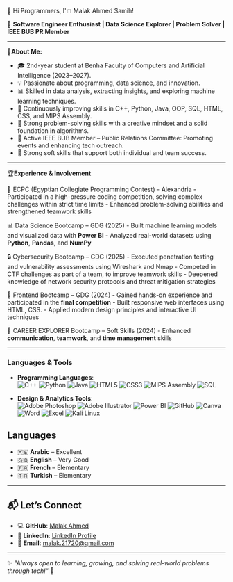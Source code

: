 👋 Hi Programmers, I'm Malak Ahmed Samih!

🚀 **Software Engineer Enthusiast | Data Science Explorer | Problem Solver | IEEE BUB PR Member**

---

🌟**About Me:**
  - 🎓 2nd-year student at Benha Faculty of Computers and Artificial Intelligence (2023–2027).
  - 💡 Passionate about programming, data science, and innovation.
  - 📊 Skilled in data analysis, extracting insights, and exploring machine learning techniques.
  - 🌱 Continuously improving skills in C++, Python, Java, OOP, SQL, HTML, CSS, and MIPS Assembly.
  - 🧠 Strong problem-solving skills with a creative mindset and a solid foundation in algorithms.
  - 🤝 Active IEEE BUB Member – Public Relations Committee: Promoting events and enhancing tech outreach.
  - 💼 Strong soft skills that support both individual and team success.



---

🏆**Experience & Involvement**

   🎯 ECPC (Egyptian Collegiate Programming Contest) – Alexandria
     - Participated in a high-pressure coding competition, solving complex challenges within strict time limits
     - Enhanced problem-solving abilities and strengthened teamwork skills
  
  📊 Data Science Bootcamp – GDG (2025)
    - Built machine learning models and visualized data with **Power BI**
    - Analyzed real-world datasets using **Python**, **Pandas**, and **NumPy**
   
  🔒 Cybersecurity Bootcamp – GDG (2025)
    - Executed penetration testing and vulnerability assessments using Wireshark and Nmap
    - Competed in CTF challenges as part of a team, to improve teamwork skills
    - Deepened knowledge of network security protocols and threat mitigation strategies
  
  💼 Frontend Bootcamp – GDG (2024)
    - Gained hands-on experience and participated in the **final competition**
    - Built responsive web interfaces using HTML, CSS.
    - Applied modern design principles and interactive UI techniques
  
  🧠 CAREER EXPLORER Bootcamp – Soft Skills (2024)
    - Enhanced **communication**, **teamwork**, and **time management** skills

---

### **Languages & Tools**
  - **Programming Languages**:  
    ![C++](https://img.shields.io/badge/C++-00599C?style=flat&logo=cplusplus&logoColor=white)
    ![Python](https://img.shields.io/badge/Python-3776AB?style=flat&logo=python&logoColor=white)
    ![Java](https://img.shields.io/badge/Java-007396?style=flat&logo=java&logoColor=white)
    ![HTML5](https://img.shields.io/badge/HTML5-E34F26?style=flat&logo=html5&logoColor=white)
    ![CSS3](https://img.shields.io/badge/CSS3-1572B6?style=flat&logo=css3&logoColor=white)
    ![MIPS Assembly](https://img.shields.io/badge/MIPS%20Assembly-008080?style=flat)
    ![SQL](https://img.shields.io/badge/SQL-4479A1?style=flat&logo=postgresql&logoColor=white)
  
  - **Design & Analytics Tools**:  
    ![Adobe Photoshop](https://img.shields.io/badge/Adobe%20Photoshop-31A8FF?style=flat&logo=adobephotoshop&logoColor=white)
    ![Adobe Illustrator](https://img.shields.io/badge/Adobe%20Illustrator-FF9A00?style=flat&logo=adobeillustrator&logoColor=white)
    ![Power BI](https://img.shields.io/badge/Power%20BI-F2C811?style=flat&logo=powerbi&logoColor=black)
    ![GitHub](https://img.shields.io/badge/GitHub-181717?style=flat&logo=github&logoColor=white)
    ![Canva](https://img.shields.io/badge/Canva-00C4CC?style=flat&logo=canva&logoColor=white)
    ![Word](https://img.shields.io/badge/Word-2B579A?style=flat&logo=microsoftword&logoColor=white)
    ![Excel](https://img.shields.io/badge/Excel-217346?style=flat&logo=microsoftexcel&logoColor=white)
    ![Kali Linux](https://img.shields.io/badge/Kali%20Linux-557C94?style=flat&logo=kalilinux&logoColor=white)


## Languages
- 🇦🇪 **Arabic** – Excellent  
- 🇬🇧 **English** – Very Good  
- 🇫🇷 **French** – Elementary  
- 🇹🇷 **Turkish** – Elementary   

---

## 📬 Let’s Connect
- 💻 **GitHub**: [Malak Ahmed](https://github.com/Malak-A7med)  
- 🔗 **LinkedIn**: [LinkedIn Profile](#)  
- 📧 **Email**: [malak.21720@gmail.com](mailto:malak.21720@gmail.com)

---

✨ _"Always open to learning, growing, and solving real-world problems through tech!"_ 🚀
